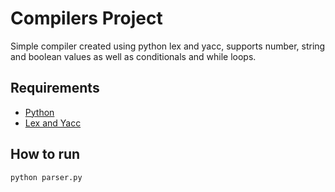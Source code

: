 # Compilers Project

Simple compiler created using python lex and yacc, supports number, string and boolean values as well as conditionals and while loops.

## Requirements
- [Python](https://www.python.org/downloads/)
- [Lex and Yacc](https://github.com/dabeaz/ply)
## How to run
`python parser.py`